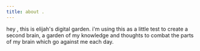 ```yaml
---
title: about .
---
```


hey , this is elijah's digital garden. i'm using this as a little test to create a second brain, a garden of my knowledge and thoughts to combat the parts of my brain which go against me each day.  


